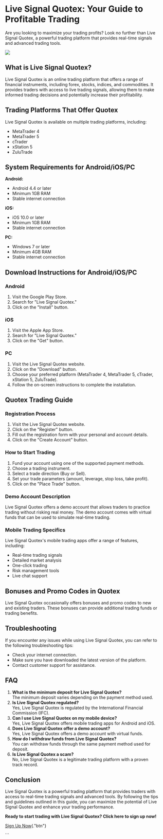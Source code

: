 # Live Signal Quotex: Your Guide to Profitable Trading

Are you looking to maximize your trading profits? Look no further than
Live Signal Quotex, a powerful trading platform that provides real-time
signals and advanced trading tools.

[![](https://static.quotex.io/files/4_en/300_250.jpg)](https://traff.sbs/brokerqxlid)

## What is Live Signal Quotex?

Live Signal Quotex is an online trading platform that offers a range of
financial instruments, including forex, stocks, indices, and
commodities. It provides traders with access to live trading signals,
allowing them to make informed trading decisions and potentially
increase their profitability.

## Trading Platforms That Offer Quotex

Live Signal Quotex is available on multiple trading platforms,
including:

-   MetaTrader 4
-   MetaTrader 5
-   cTrader
-   xStation 5
-   ZuluTrade

## System Requirements for Android/iOS/PC

**Android:**

-   Android 4.4 or later
-   Minimum 1GB RAM
-   Stable internet connection

**iOS:**

-   iOS 10.0 or later
-   Minimum 1GB RAM
-   Stable internet connection

**PC:**

-   Windows 7 or later
-   Minimum 4GB RAM
-   Stable internet connection

## Download Instructions for Android/iOS/PC

### Android

1.  Visit the Google Play Store.
2.  Search for "Live Signal Quotex."
3.  Click on the "Install" button.

### iOS

1.  Visit the Apple App Store.
2.  Search for "Live Signal Quotex."
3.  Click on the "Get" button.

### PC

1.  Visit the Live Signal Quotex website.
2.  Click on the "Download" button.
3.  Choose your preferred platform (MetaTrader 4, MetaTrader 5, cTrader,
    xStation 5, ZuluTrade).
4.  Follow the on-screen instructions to complete the installation.

## Quotex Trading Guide

### Registration Process

1.  Visit the Live Signal Quotex website.
2.  Click on the "Register" button.
3.  Fill out the registration form with your personal and account
    details.
4.  Click on the "Create Account" button.

### How to Start Trading

1.  Fund your account using one of the supported payment methods.
2.  Choose a trading instrument.
3.  Select a trade direction (Buy or Sell).
4.  Set your trade parameters (amount, leverage, stop loss, take
    profit).
5.  Click on the "Place Trade" button.

### Demo Account Description

Live Signal Quotex offers a demo account that allows traders to practice
trading without risking real money. The demo account comes with virtual
funds that can be used to simulate real-time trading.

### Mobile Trading Specifics

Live Signal Quotex\'s mobile trading apps offer a range of features,
including:

-   Real-time trading signals
-   Detailed market analysis
-   One-click trading
-   Risk management tools
-   Live chat support

## Bonuses and Promo Codes in Quotex

Live Signal Quotex occasionally offers bonuses and promo codes to new
and existing traders. These bonuses can provide additional trading funds
or trading benefits.

## Troubleshooting

If you encounter any issues while using Live Signal Quotex, you can
refer to the following troubleshooting tips:

-   Check your internet connection.
-   Make sure you have downloaded the latest version of the platform.
-   Contact customer support for assistance.

## FAQ

1.  **What is the minimum deposit for Live Signal Quotex?**\
    The minimum deposit varies depending on the payment method used.
2.  **Is Live Signal Quotex regulated?**\
    Yes, Live Signal Quotex is regulated by the International Financial
    Commission (IFC).
3.  **Can I use Live Signal Quotex on my mobile device?**\
    Yes, Live Signal Quotex offers mobile trading apps for Android and
    iOS.
4.  **Does Live Signal Quotex offer a demo account?**\
    Yes, Live Signal Quotex offers a demo account with virtual funds.
5.  **How do I withdraw funds from Live Signal Quotex?**\
    You can withdraw funds through the same payment method used for
    deposit.
6.  **Is Live Signal Quotex a scam?**\
    No, Live Signal Quotex is a legitimate trading platform with a
    proven track record.

## Conclusion

Live Signal Quotex is a powerful trading platform that provides traders
with access to real-time trading signals and advanced tools. By
following the tips and guidelines outlined in this guide, you can
maximize the potential of Live Signal Quotex and enhance your trading
performance.

**Ready to start trading with Live Signal Quotex? Click here to sign up
now!**

[Sign Up Now](\%22https://traff.sbs/brokerqxlid\%22){."btn"}

\`\`\`

